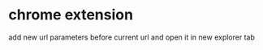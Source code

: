 chrome extension
============

add new url parameters before current url and open it in new explorer tab
